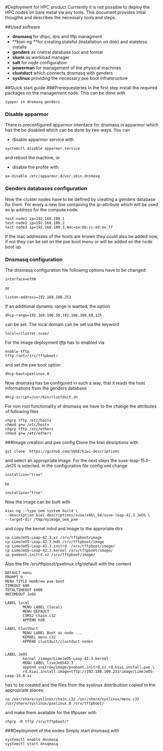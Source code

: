 #Deployment for HPC product
Currtently it is not possible to deploy the HPC nodes on bare metal via any tools. This document provides intial thougths and describes the necessary tools and steps.

##Used software

   * **dnsmasq** for dhpc, dns and tftp managment
   * **kiwi-ng **for creating stateful (installation on disk) and stateless installs
   * **genders** as cnetral database tool and format
   * **slurm** as workload manager
   * **salt** for node configuration
   * **powerman** for management of the physical machines
   * **clustduct** which connects dnsmasq with genders
   * **syslinux** providing the necessary pxe boot infratsructure

##Quick start guide
###Prerequesteries
In the first step install the required packages on the management node. This can be done with
```
zypper in dnsmasq genders
```

### Disable apparmor
There is preconfigured apparmor interdace for dnsmasq in apparmor which has the be disabled
which can be done by two ways. You can 

   * disable apparmor service with

```
systemctl disable apparmor.service
```
and reboot the machine, or 

   * disable the profile with

```
aa-disable /etc/apparmor.d/usr.sbin.dnsmasq
```

### Genders databases configuration
Now the cluster nodes have to be defined by creating a genders database for them. For every a new line containing the *ip*-attribute which will be used as ip address for the compute node.
```
test-node1 ip=192.168.100.1
test-node2 ip=192.168.100.2
test-node3 ip=192.168.100.3,mac=aa:bb:cc:dd:ee:ff
```
If the mac addresses of the hosts are known they could also be added now, if not they can be set on the pxe boot menu or will be added on the node boot up.


### Dnsmasq configuration
The dnsmasq configuration file following options have to be changed:
```
interface=eth0
```
or 
```
listen-address=192.168.100.253
```
If an additional dynamic range is wanted, the option 
```
dhcp-range=192.168.100.50,192.168.100.60,12h
```
can be set.
The local domain can be set via the keyword 
```
local=/cluster.suse/
```
For the image deployment *tftp* has to enabled via
```
enable-tftp
tftp-root=/srv/tftpboot/
```
and set the pxe boot option
```
dhcp-boot=pxelinux.0
```
Now dnsmasq has be configured in such a way, that it reads the host informations from the genders database
```
dhcp-script=/usr/bin/clustduct.sh
```
For non root functionality of dnsmasq we have to the change the attributes of following files
```
chgrp tftp /etc/hosts
chmod g+w /etc/hosts
chgrp tftp /etc/ethers
chmod g+w /etc/ethers
```
###Image creation and pxe config
Clone the kiwi desriptions with
```
git clone  https://github.com/SUSE/kiwi-descriptions
```
and select an appropriate image. For the next steps the suse-leap-15.0-JeOS is selected. In the
configuration file config.xml change 
```
installiso="true"
``` 
to 
```
installpxe="true"
```
Now the image can be built with
```
kiwi-ng --type oem system build \
--description kiwi-descriptions/suse/x86\_64/suse-leap-42.3-JeOS \
--target-dir /tmp/myimage_oem_pxe
```
and copy the kernel initrd and image to the approriate dirs
```
cp LimeJeOS-Leap-42.3.xz /srv/tftpboot/image
cp LimeJeOS-Leap-42.3.md5 /srv/tftpboot/image
cp LimeJeOS-Leap-42.3.initrd  /srv/tftpboot/image/
cp LimeJeOS-Leap-42.3.kernel /srv/tftpboot/image/
cp pxeboot.initrd.xz /srv/tftpboot/image/
```
Also the file /srv/tftpboot/pxelinux.cfg/default
with the content
```
DEFAULT menu
PROMPT 0
MENU TITLE Hombrew pxe boot
TIMEOUT 600
TOTALTIMEOUT 6000
ONTIMEOUT JeOS

LABEL local
        MENU LABEL (local)
        MENU DEFAULT
        COM32 chain.c32
        APPEND hd0

LABEL ClustDuct
        MENU LABEL Boot as node ...
        KERNEL menu.c32
        APPEND clustduct/clustduct-nodes


LABEL JeOS
        kernel /image/LimeJeOS-Leap-42.3.kernel
        MENU LABEL liveJeOS42.3
        append initrd=/image/pxeboot.initrd.xz rd.kiwi.install.pxe \
        rd.kiwi.install.image=tftp://192.168.100.253/image/LimeJeOS-Leap-15.0.xz
```
has to be created and the files from the syslinux distribuition copied to the appropriate places:
```
cp /usr/share/syslinux/chain.c32 /usr/share/syslinux/menu.c32 /usr/share/syslinux/pxelinux.0 /srv/tftpboot/
```
and make them available for the tftpuser with
```
chgrp -R tftp /srv/tftpboot/*
```
###Deployment of the nodes
Simply start dnsmasq with
```
systemctl enable dnsmasq
systemctl start dnsqmasq
```
